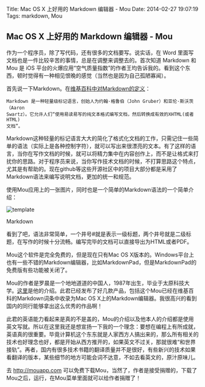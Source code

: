Title: Mac OS X 上好用的 Markdown 编辑器 - Mou
Date: 2014-02-27 19:07:19
Tags: markdown, Mou

## Mac OS X 上好用的 Markdown 编辑器 - Mou

作为一个程序员，除了写代码，还有很多的文档要写。说实话，在 Word 里面写文档也是一件比较辛苦的事情，总是在调整来调整去的。首次知道 Markdown 和 Mou 是 iOS 平台的火爆应用“空气质量指数”的作者王均告诉我的。看到这个东西，顿时觉得有一种相见恨晚的感觉（当然也是因为自己孤陋寡闻）。

首先说一下Markdown。在[维基百科中对Markdown的定义](http://zh.wikipedia.org/zh-hans/Markdown)：
    
    
    Markdown 是一种轻量级标记语言，创始人为约翰·格鲁伯（John Gruber）和亚伦·斯沃茨（Aaron 
    Swartz）。它允许人们“使用易读易写的纯文本格式编写文档，然后转换成有效的XHTML(或者HTML)
    文档”。
    

Markdown这种轻量的标记语言大大的简化了格式化文档的工作，只需记住一些简单的语法（实际上是各种控制字符），就可以写出来很漂亮的文本。有了这样的语言，当你在写作文档的时候，就可以将精力集中在内容创作上，而不是让格式来打扰你的思路。对于程序员来说，当你写作技术文档的时候，不打算思路这个特点，尤其是有帮助的。现在github等这些开源社区中的项目大部分都是采用了Markdown语法来编写说明文档，更加的统一和规范。

使用Mou应用上的一张图片，同时也是一个简单的Markdown语法的一个简单介绍：

![template](http://mouapp.com/images/Mou_Screenshot_1.png)

Markdown

看到了吧，语法非常简单，一个井号#就是表示一级标题，两个井号就是二级标题，在写作的时候十分流畅。编写完毕的文档可以直接导出为HTML或者PDF。

Mou这个软件是完全免费的，但是现在只有Mac OS X版本的。Windows平台上也有一些不错的Markdown编辑器，比如MarkdownPad，但是MarkdownPad的免费版有些功能被关闭了。

Mou的作者是罗晨是一个地地道道的中国人，1987年出生，毕业于太原科技大学。[这里](http://chenluois.com/timeline/)是他的介绍。此君已经发布了好几款产品，包括这个Mou已经在维基百科的Markdown词条中收录为Mac OS X上的Markdown编辑器。我很高兴的看到国内的同行能够拿出这么优秀的作品啊！

此君的英语能力看起来是真的不是盖的，Mou的介绍以及他本人的介绍都是使用英文写就。所以在这里我还是想宣扬一下我的一个理念：要想在编程上有所成就，英语真的很重要。毕竟计算机这个东东就是人家西方人搞出来的，那么所有相关的技术也好理念也好，都是开始从西方推开的，如果英文不过关，那就很难“和世界接轨”。再者，国内有很多技术书籍的翻译质量并不是很好，有些新兴的技术如果看翻译的版本，某些细节的地方可能会词不达意，不如去看英文的，原汁原味儿。

去 <http://mouapp.com> 可以免费下载Mou，当然了，作者是接受捐赠的，下载了Mou之后，运行，在Mou菜单里面就可以给作者捐赠了！
